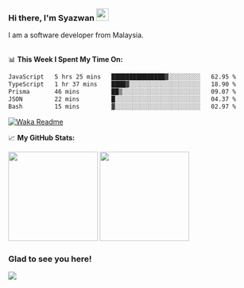 ### Hi there, I'm Syazwan <img src="https://media.giphy.com/media/hvRJCLFzcasrR4ia7z/giphy.gif" width="25px">
I am a software developer from Malaysia.
<br/><br/>

📊 **This Week I Spent My Time On:**
<!--START_SECTION:waka-->

```txt
JavaScript   5 hrs 25 mins   ███████████████▓░░░░░░░░░   62.95 %
TypeScript   1 hr 37 mins    ████▓░░░░░░░░░░░░░░░░░░░░   18.90 %
Prisma       46 mins         ██▒░░░░░░░░░░░░░░░░░░░░░░   09.07 %
JSON         22 mins         █░░░░░░░░░░░░░░░░░░░░░░░░   04.37 %
Bash         15 mins         ▓░░░░░░░░░░░░░░░░░░░░░░░░   02.97 %
```

<!--END_SECTION:waka-->
[![Waka Readme](https://github.com/syazwanz/syazwanz/actions/workflows/wakatime.yml/badge.svg)](https://github.com/syazwanz/syazwanz/actions/workflows/wakatime.yml)

📈 **My GitHub Stats:**

<p>
  <img height="180em" src="https://github-readme-stats.vercel.app/api?username=syazwanz&show_icons=true&hide_border=false&&count_private=true&include_all_commits=true" />
  <img height="180em" src="https://github-readme-stats.vercel.app/api/top-langs/?username=syazwanz&exclude_repo=KNN-Image-Classification&show_icons=true&hide_border=false&layout=compact&langs_count=8"/>
</p>

### Glad to see you here!
![](https://visitor-badge.glitch.me/badge?page_id=syazwanz.syazwanz)
